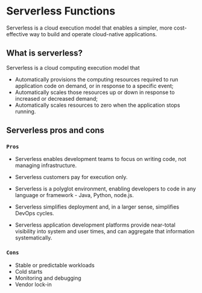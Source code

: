 # Serverless Functions
Serverless is a cloud execution model that enables a simpler, more cost-effective way to build and operate cloud-native applications.

## What is serverless?
Serverless is a cloud computing execution model that 

- Automatically provisions the computing resources required to run application code on demand, or in response to a specific event;
- Automatically scales those resources up or down in response to increased or decreased demand;
- Automatically scales resources to zero when the application stops running. 

## Serverless pros and cons
### `Pros`

- Serverless enables development teams to focus on writing code, not managing infrastructure.

- Serverless customers pay for execution only. 

- Serverless is a polyglot environment, enabling developers to code in any language or framework - Java, Python, node.js.

- Serverless simplifies deployment and, in a larger sense, simplifies DevOps cycles.

- Serverless application development platforms provide near-total visibility into system and user times, and can aggregate that information systematically.

### `Cons`

- Stable or predictable workloads
- Cold starts
- Monitoring and debugging
- Vendor lock-in